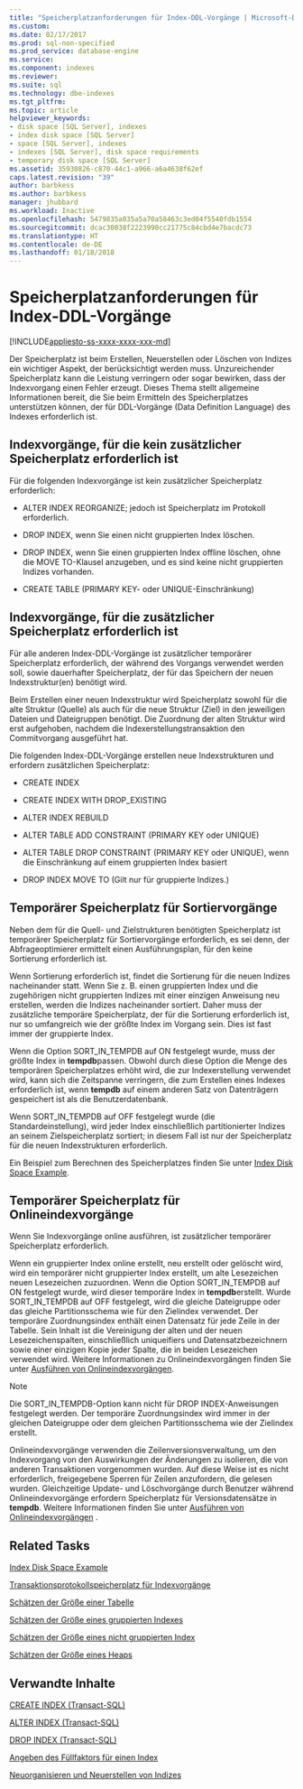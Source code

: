 ```yaml
---
title: "Speicherplatzanforderungen für Index-DDL-Vorgänge | Microsoft-Dokumentation"
ms.custom: 
ms.date: 02/17/2017
ms.prod: sql-non-specified
ms.prod_service: database-engine
ms.service: 
ms.component: indexes
ms.reviewer: 
ms.suite: sql
ms.technology: dbe-indexes
ms.tgt_pltfrm: 
ms.topic: article
helpviewer_keywords:
- disk space [SQL Server], indexes
- index disk space [SQL Server]
- space [SQL Server], indexes
- indexes [SQL Server], disk space requirements
- temporary disk space [SQL Server]
ms.assetid: 35930826-c870-44c1-a966-a6a4638f62ef
caps.latest.revision: "39"
author: barbkess
ms.author: barbkess
manager: jhubbard
ms.workload: Inactive
ms.openlocfilehash: 5479835a035a5a70a58463c3ed04f5540fdb1554
ms.sourcegitcommit: dcac30038f2223990cc21775c84cbd4e7bacdc73
ms.translationtype: HT
ms.contentlocale: de-DE
ms.lasthandoff: 01/18/2018
---
```

# <a name="disk-space-requirements-for-index-ddl-operations"></a>Speicherplatzanforderungen für Index-DDL-Vorgänge
[!INCLUDE[appliesto-ss-xxxx-xxxx-xxx-md](../../includes/appliesto-ss-xxxx-xxxx-xxx-md.md)]

  Der Speicherplatz ist beim Erstellen, Neuerstellen oder Löschen von Indizes ein wichtiger Aspekt, der berücksichtigt werden muss. Unzureichender Speicherplatz kann die Leistung verringern oder sogar bewirken, dass der Indexvorgang einen Fehler erzeugt. Dieses Thema stellt allgemeine Informationen bereit, die Sie beim Ermitteln des Speicherplatzes unterstützen können, der für DDL-Vorgänge (Data Definition Language) des Indexes erforderlich ist.  
  
## <a name="index-operations-that-require-no-additional-disk-space"></a>Indexvorgänge, für die kein zusätzlicher Speicherplatz erforderlich ist  
 Für die folgenden Indexvorgänge ist kein zusätzlicher Speicherplatz erforderlich:  
  
-   ALTER INDEX REORGANIZE; jedoch ist Speicherplatz im Protokoll erforderlich.  
  
-   DROP INDEX, wenn Sie einen nicht gruppierten Index löschen.  
  
-   DROP INDEX, wenn Sie einen gruppierten Index offline löschen, ohne die MOVE TO-Klausel anzugeben, und es sind keine nicht gruppierten Indizes vorhanden.  
  
-   CREATE TABLE (PRIMARY KEY- oder UNIQUE-Einschränkung)  
  
## <a name="index-operations-that-require-additional-disk-space"></a>Indexvorgänge, für die zusätzlicher Speicherplatz erforderlich ist  
 Für alle anderen Index-DDL-Vorgänge ist zusätzlicher temporärer Speicherplatz erforderlich, der während des Vorgangs verwendet werden soll, sowie dauerhafter Speicherplatz, der für das Speichern der neuen Indexstruktur(en) benötigt wird.  
  
 Beim Erstellen einer neuen Indexstruktur wird Speicherplatz sowohl für die alte Struktur (Quelle) als auch für die neue Struktur (Ziel) in den jeweiligen Dateien und Dateigruppen benötigt. Die Zuordnung der alten Struktur wird erst aufgehoben, nachdem die Indexerstellungstransaktion den Commitvorgang ausgeführt hat.  
  
 Die folgenden Index-DDL-Vorgänge erstellen neue Indexstrukturen und erfordern zusätzlichen Speicherplatz:  
  
-   CREATE INDEX  
  
-   CREATE INDEX WITH DROP_EXISTING  
  
-   ALTER INDEX REBUILD  
  
-   ALTER TABLE ADD CONSTRAINT (PRIMARY KEY oder UNIQUE)  
  
-   ALTER TABLE DROP CONSTRAINT (PRIMARY KEY oder UNIQUE), wenn die Einschränkung auf einem gruppierten Index basiert  
  
-   DROP INDEX MOVE TO (Gilt nur für gruppierte Indizes.)  
  
## <a name="temporary-disk-space-for-sorting"></a>Temporärer Speicherplatz für Sortiervorgänge  
 Neben dem für die Quell- und Zielstrukturen benötigten Speicherplatz ist temporärer Speicherplatz für Sortiervorgänge erforderlich, es sei denn, der Abfrageoptimierer ermittelt einen Ausführungsplan, für den keine Sortierung erforderlich ist.  
  
 Wenn Sortierung erforderlich ist, findet die Sortierung für die neuen Indizes nacheinander statt. Wenn Sie z. B. einen gruppierten Index und die zugehörigen nicht gruppierten Indizes mit einer einzigen Anweisung neu erstellen, werden die Indizes nacheinander sortiert. Daher muss der zusätzliche temporäre Speicherplatz, der für die Sortierung erforderlich ist, nur so umfangreich wie der größte Index im Vorgang sein. Dies ist fast immer der gruppierte Index.  
  
 Wenn die Option SORT_IN_TEMPDB auf ON festgelegt wurde, muss der größte Index in **tempdb**passen. Obwohl durch diese Option die Menge des temporären Speicherplatzes erhöht wird, die zur Indexerstellung verwendet wird, kann sich die Zeitspanne verringern, die zum Erstellen eines Indexes erforderlich ist, wenn **tempdb** auf einem anderen Satz von Datenträgern gespeichert ist als die Benutzerdatenbank.  
  
 Wenn SORT_IN_TEMPDB auf OFF festgelegt wurde (die Standardeinstellung), wird jeder Index einschließlich partitionierter Indizes an seinem Zielspeicherplatz sortiert; in diesem Fall ist nur der Speicherplatz für die neuen Indexstrukturen erforderlich.  
  
 Ein Beispiel zum Berechnen des Speicherplatzes finden Sie unter [Index Disk Space Example](../../relational-databases/indexes/index-disk-space-example.md).  
  
## <a name="temporary-disk-space-for-online-index-operations"></a>Temporärer Speicherplatz für Onlineindexvorgänge  
 Wenn Sie Indexvorgänge online ausführen, ist zusätzlicher temporärer Speicherplatz erforderlich.  
  
 Wenn ein gruppierter Index online erstellt, neu erstellt oder gelöscht wird, wird ein temporärer nicht gruppierter Index erstellt, um alte Lesezeichen neuen Lesezeichen zuzuordnen. Wenn die Option SORT_IN_TEMPDB auf ON festgelegt wurde, wird dieser temporäre Index in **tempdb**erstellt. Wurde SORT_IN_TEMPDB auf OFF festgelegt, wird die gleiche Dateigruppe oder das gleiche Partitionsschema wie für den Zielindex verwendet. Der temporäre Zuordnungsindex enthält einen Datensatz für jede Zeile in der Tabelle. Sein Inhalt ist die Vereinigung der alten und der neuen Lesezeichenspalten, einschließlich uniqueifiers und Datensatzbezeichnern sowie einer einzigen Kopie jeder Spalte, die in beiden Lesezeichen verwendet wird. Weitere Informationen zu Onlineindexvorgängen finden Sie unter [Ausführen von Onlineindexvorgängen](../../relational-databases/indexes/perform-index-operations-online.md).  
  
> [!NOTE]  
>  Die SORT_IN_TEMPDB-Option kann nicht für DROP INDEX-Anweisungen festgelegt werden. Der temporäre Zuordnungsindex wird immer in der gleichen Dateigruppe oder dem gleichen Partitionsschema wie der Zielindex erstellt.  
  
 Onlineindexvorgänge verwenden die Zeilenversionsverwaltung, um den Indexvorgang von den Auswirkungen der Änderungen zu isolieren, die von anderen Transaktionen vorgenommen wurden. Auf diese Weise ist es nicht erforderlich, freigegebene Sperren für Zeilen anzufordern, die gelesen wurden. Gleichzeitige Update- und Löschvorgänge durch Benutzer während Onlineindexvorgänge erfordern Speicherplatz für Versionsdatensätze in **tempdb**. Weitere Informationen finden Sie unter [Ausführen von Onlineindexvorgängen](../../relational-databases/indexes/perform-index-operations-online.md) .  
  
## <a name="related-tasks"></a>Related Tasks  
 [Index Disk Space Example](../../relational-databases/indexes/index-disk-space-example.md)  
  
 [Transaktionsprotokollspeicherplatz für Indexvorgänge](../../relational-databases/indexes/transaction-log-disk-space-for-index-operations.md)  
  
 [Schätzen der Größe einer Tabelle](../../relational-databases/databases/estimate-the-size-of-a-table.md)  
  
 [Schätzen der Größe eines gruppierten Indexes](../../relational-databases/databases/estimate-the-size-of-a-clustered-index.md)  
  
 [Schätzen der Größe eines nicht gruppierten Index](../../relational-databases/databases/estimate-the-size-of-a-nonclustered-index.md)  
  
 [Schätzen der Größe eines Heaps](../../relational-databases/databases/estimate-the-size-of-a-heap.md)  
  
## <a name="related-content"></a>Verwandte Inhalte  
 [CREATE INDEX &#40;Transact-SQL&#41;](../../t-sql/statements/create-index-transact-sql.md)  
  
 [ALTER INDEX &#40;Transact-SQL&#41;](../../t-sql/statements/alter-index-transact-sql.md)  
  
 [DROP INDEX &#40;Transact-SQL&#41;](../../t-sql/statements/drop-index-transact-sql.md)  
  
 [Angeben des Füllfaktors für einen Index](../../relational-databases/indexes/specify-fill-factor-for-an-index.md)  
  
 [Neuorganisieren und Neuerstellen von Indizes](../../relational-databases/indexes/reorganize-and-rebuild-indexes.md)  
  
  

